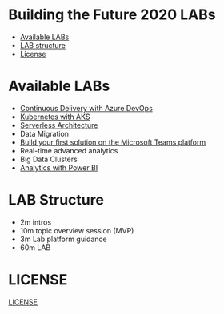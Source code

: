 # Building the Future 2020 LABs

* [Available LABs](#available-labs)
* [LAB structure](#lab-structure)
* [License](#license)

# Available LABs

* [Continuous Delivery with Azure DevOps](devops/README.md)
* [Kubernetes with AKS](kubernetes/README.md)
* [Serverless Architecture](serverless/README.md)
* Data Migration
* [Build your first solution on the Microsoft Teams platform](teams/README.md)
* Real-time advanced analytics
* Big Data Clusters
* [Analytics with Power BI](pbi/README.md)


# LAB Structure

* 2m intros
* 10m topic overview session (MVP)
* 3m Lab platform guidance
* 60m LAB

# LICENSE

[LICENSE](LICENSE)
